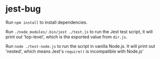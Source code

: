 # jest-bug

Run `npm install` to install dependencies.

Run `./node_modules/.bin/jest ./test.js` to run the Jest test script, it will print out 'top-level', which is the exported value from `dir.js`.

Run `node ./test-node.js` to run the script in vanilla Node.js. It will print out 'nested', which means Jest's `require()` is incompatible with Node.js'
